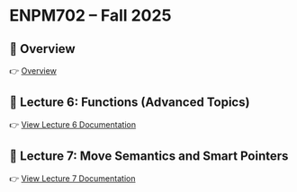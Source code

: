 # ENPM702 – Fall 2025

## 📘 Overview


👉 [Overview](https://enpm702-fall-2025.readthedocs.io/en/latest/overview.html)



## 📘 Lecture 6: Functions (Advanced Topics)


👉 [View Lecture 6 Documentation](https://enpm702-fall-2025.readthedocs.io/en/latest/lecture6/lecture6.html)

## 📘 Lecture 7: Move Semantics and Smart Pointers


👉 [View Lecture 7 Documentation](https://enpm702-fall-2025.readthedocs.io/en/latest/lecture7/lecture7.html)

<!-- ---

## 📂 Contents

- `docs/source/` – Sphinx source files (`.rst`, `conf.py`, `_static`, `_templates`, etc.)
- `docs/_build/` – Generated HTML output (ignored in Git)
- `lecture6/` – Lecture-specific notes, exercises, and examples

---

## ⚙️ Build Locally

To build the docs locally:

```bash
# From the project root
pip install -r requirements.txt
sphinx-build -b html docs/source docs/_build/html -->
